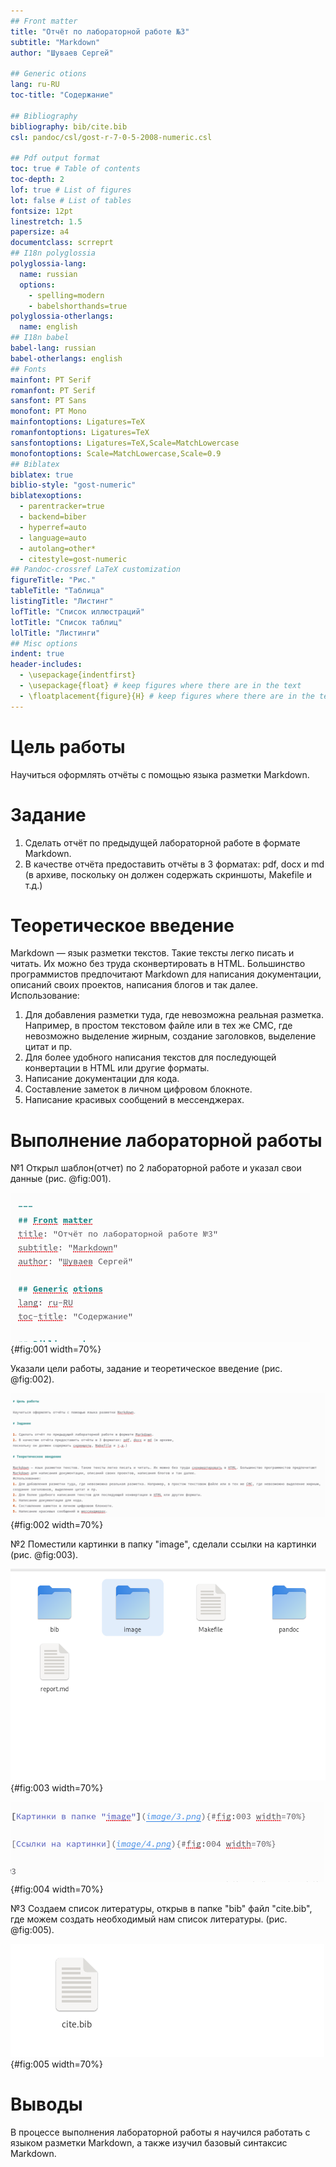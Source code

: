 ```yaml
---
## Front matter
title: "Отчёт по лабораторной работе №3"
subtitle: "Markdown"
author: "Шуваев Сергей"

## Generic otions
lang: ru-RU
toc-title: "Содержание"

## Bibliography
bibliography: bib/cite.bib
csl: pandoc/csl/gost-r-7-0-5-2008-numeric.csl

## Pdf output format
toc: true # Table of contents
toc-depth: 2
lof: true # List of figures
lot: false # List of tables
fontsize: 12pt
linestretch: 1.5
papersize: a4
documentclass: scrreprt
## I18n polyglossia
polyglossia-lang:
  name: russian
  options:
	- spelling=modern
	- babelshorthands=true
polyglossia-otherlangs:
  name: english
## I18n babel
babel-lang: russian
babel-otherlangs: english
## Fonts
mainfont: PT Serif
romanfont: PT Serif
sansfont: PT Sans
monofont: PT Mono
mainfontoptions: Ligatures=TeX
romanfontoptions: Ligatures=TeX
sansfontoptions: Ligatures=TeX,Scale=MatchLowercase
monofontoptions: Scale=MatchLowercase,Scale=0.9
## Biblatex
biblatex: true
biblio-style: "gost-numeric"
biblatexoptions:
  - parentracker=true
  - backend=biber
  - hyperref=auto
  - language=auto
  - autolang=other*
  - citestyle=gost-numeric
## Pandoc-crossref LaTeX customization
figureTitle: "Рис."
tableTitle: "Таблица"
listingTitle: "Листинг"
lofTitle: "Список иллюстраций"
lotTitle: "Список таблиц"
lolTitle: "Листинги"
## Misc options
indent: true
header-includes:
  - \usepackage{indentfirst}
  - \usepackage{float} # keep figures where there are in the text
  - \floatplacement{figure}{H} # keep figures where there are in the text
---
```


# Цель работы

Научиться оформлять отчёты с помощью языка разметки Markdown.

# Задание

1. Сделать отчёт по предыдущей лабораторной работе в формате Markdown.
2. В качестве отчёта предоставить отчёты в 3 форматах: pdf, docx и md (в архиве,
поскольку он должен содержать скриншоты, Makefile и т.д.)

# Теоретическое введение

Markdown — язык разметки текстов. Такие тексты легко писать и читать. Их можно без труда сконвертировать в HTML. Большинство программистов предпочитают Markdown для написания документации, описаний своих проектов, написания блогов и так далее. 
Использование: 
1. Для добавления разметки туда, где невозможна реальная разметка. Например, в простом текстовом файле или в тех же СМС, где невозможно выделение жирным, создание заголовков, выделение цитат и пр.
2. Для более удобного написания текстов для последующей конвертации в HTML или другие форматы.
3. Написание документации для кода.
4. Составление заметок в личном цифровом блокноте.
5. Написание красивых сообщений в мессенджерах. 


# Выполнение лабораторной работы

№1
Открыл шаблон(отчет) по 2 лабораторной работе и указал свои данные (рис. @fig:001).

![Указание личных данных](image/1.png){#fig:001 width=70%}

Указали цели работы, задание и теоретическое введение (рис. @fig:002).

![Указание данных для лаб.работы](image/2.png){#fig:002 width=70%}

№2
Поместили картинки в папку "image", сделали ссылки на картинки (рис. @fig:003).

![Картинки в папке "image"](image/3.png){#fig:003 width=70%}

![Ссылки на картинки](image/4.png){#fig:004 width=70%}

№3
Создаем список литературы, открыв  в папке "bib" файл "cite.bib", где можем создать необходимый нам список литературы. (рис. @fig:005).

![Создание списка литературы](image/5.png){#fig:005 width=70%}

# Выводы

В процессе выполнения лабораторной работы я научился работать с языком разметки Markdown, а также изучил базовый синтаксис Markdown.


